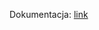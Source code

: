 Dokumentacja: [link](https://docs.google.com/document/d/13yY18EKUm5xJbGewOEHE91Q6JTCsv_Emryn1EiaZmDI/edit)